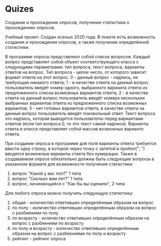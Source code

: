 # Quizes
Создание и прохождение опросов, получение статистики о прохождениях опросов.


Учебный проект. Создан осенью 2020 года. В поекте есть возможность создания и прохождения опросов, а также получение определённой статистики.

В программе опросы представляют собой список вопросов. Каждый вопрос представляет собой объект соответствующего класса с следующими параметрами: тип вопроса, текст вопроса, варианты ответов на вопрос. Тип вопроса - целое число, от которого зависит формат ответа на этот вопрос:
 0 - данный вопрос - надпись, не требующая никакого ответа; 
 1 - в качестве ответа на данный вопрос пользователь введёт номер одного, выбранного варианта ответа из предложенного списка возможных вариантов ответа; 
 2 - в качестве ответа на данный вопрос пользователь введёт номера нескольких выбранных вариантов ответа из предложенного списка возможных вариантов; 
 3 - нет готовых вариантов ответа, в качестве ответа на данный вопрос пользователь введёт поизвольный ответ. 
Текст вопроса это надпись, которая выводится пользователю перед вариантами ответов (если тип вопроса 0, то это текст самой надписи). Варианты ответа в классе представляет собой массив возможных варианто ответа. 

При создании опроса в программе для поля варианты ответа требуется ввести одну строку, в которой через точку с запятой и пробел("; ") вводятся возможные варианты ответа без нумерации. Также в создаваемом опросе обязательно должны быть следующие вопросы в указанном формате для возможности получения статистики:
1. вопрос "Какой у вас пол?" 1 типа
2. вопрос "Сколько вам лет?" 1 типа
3. вопрос, начинающийся с "Как бы вы оценили", 2 типа



Для любого опроса можно получить следующую статистику:
1) общая - количество ответивших определённым образом на вопрос
2) по полу - количество ответивших определённым образом на вопрос с разбиением по полу
3) по возрасту - количество ответивших определённым образом на вопрос с разбиением по возрасту
4) по полу и возрасту - количество ответивших определённым образом на вопрос с разбиениями по полу и возрасту
5) рейтинг - рейтинг опроса

